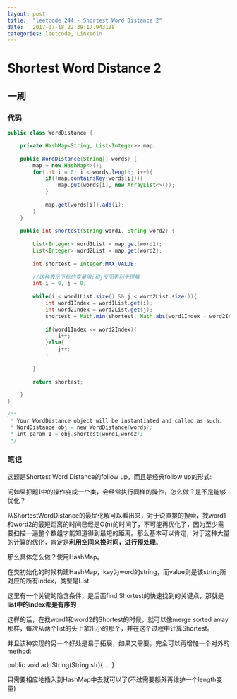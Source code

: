 ```yaml
---
layout: post
title:  "leetcode 244 - Shortest Word Distance 2"
date:   2017-07-18 22:39:17.943128
categories: leetcode, Linkedin
---
```


# Shortest Word Distance 2

## 一刷

### 代码

```java
public class WordDistance {

    private HashMap<String, List<Integer>> map;
    
    public WordDistance(String[] words) {
        map = new HashMap<>();
        for(int i = 0; i < words.length; i++){
            if(!map.containsKey(words[i])){
                map.put(words[i], new ArrayList<>());
            }
            
            map.get(words[i]).add(i);
        }
    }
    
    public int shortest(String word1, String word2) {
        
        List<Integer> word1List = map.get(word1);
        List<Integer> word2List = map.get(word2);
        
        int shortest = Integer.MAX_VALUE;
        
        //这种表示下标的变量用i和j反而更利于理解
        int i = 0, j = 0;
        
        while(i < word1List.size() && j < word2List.size()){
            int word1Index = word1List.get(i);
            int word2Index = word2List.get(j);
            shortest = Math.min(shortest, Math.abs(word1Index - word2Index));
            
            if(word1Index <= word2Index){
                i++;
            }else{
                j++;
            }
            
        }
        
        return shortest;
        
    }
}

/**
 * Your WordDistance object will be instantiated and called as such:
 * WordDistance obj = new WordDistance(words);
 * int param_1 = obj.shortest(word1,word2);
 */
```

### 笔记

这题是Shortest Word Distance的follow up，而且是经典follow up的形式:

问如果把题1中的操作变成一个类，会经常执行同样的操作，怎么做？是不是能够优化？

从ShortestWordDistance的最优化解可以看出来，对于说直接的搜索，找word1和word2的最短距离的时间已经是O(n)的时间了，不可能再优化了，因为至少需要扫描一遍整个数组才能知道得到最短的距离。那么基本可以肯定，对于这种大量的计算的优化，肯定是**利用空间来换时间，进行预处理**。

那么具体怎么做？使用HashMap。

在类初始化的时候构建HashMap，key为word的string，而value则是该string所对应的所有index，类型是List<Integer>

这里有一个关键的隐含条件，是后面find Shortest的快速找到的关键点，那就是**list中的index都是有序的**

这样的话，在找word1和word2的Shortest的时候，就可以像merge sorted array那样，每次从两个list的头上拿出小的那个，并在这个过程中计算Shortest。


并且该种实现的另一个好处是易于拓展，如果又需要，完全可以再增加一个对外的method:

public void addString(String str){
    ...
}

只需要相应地插入到HashMap中去就可以了(不过需要额外再维护一个length变量)

